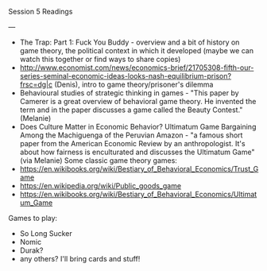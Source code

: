 Session 5 Readings

—

- The Trap: Part 1: Fuck You Buddy - overview and a bit of history on game theory, the political context in which it developed (maybe we can watch this together or find ways to share copies)
- http://www.economist.com/news/economics-brief/21705308-fifth-our-series-seminal-economic-ideas-looks-nash-equilibrium-prison?frsc=dg|c (Denis), intro to game theory/prisoner's dilemma
- Behavioural studies of strategic thinking in games - "This paper by Camerer is a great overview of behavioral game theory. He invented the term and in the paper discusses a game called the Beauty Contest." (Melanie)
- Does Culture Matter in Economic Behavior? Ultimatum Game Bargaining Among the Machiguenga of the Peruvian Amazon - "a famous short paper from the American Economic Review by an anthropologist. It's about how fairness is enculturated and discusses the Ultimatum Game" (via Melanie)
 Some classic game theory games:
- https://en.wikibooks.org/wiki/Bestiary_of_Behavioral_Economics/Trust_Game
- https://en.wikipedia.org/wiki/Public_goods_game
- https://en.wikibooks.org/wiki/Bestiary_of_Behavioral_Economics/Ultimatum_Game

Games to play:
- So Long Sucker
- Nomic
- Durak?
- any others?
I'll bring cards and stuff!
